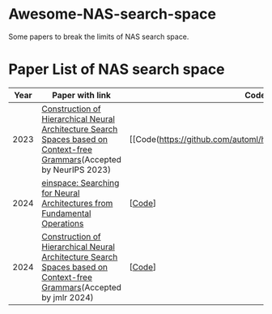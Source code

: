 # Awesome-NAS-search-space
Some papers to break the limits of NAS search space.
# Paper List of NAS search space



| Year | Paper with link                                              | Code                                                         |
| :--: | ------------------------------------------------------------ | ------------------------------------------------------------ |
| 2023 | [Construction of Hierarchical Neural Architecture Search Spaces based on Context-free Grammars](https://arxiv.org/abs/2211.01842)(Accepted by NeurIPS 2023) | [[Code(https://github.com/automl/hierarchical_nas_construction)]            |
| 2024 | [einspace: Searching for Neural Architectures from Fundamental Operations](https://arxiv.org/abs/2405.20838) |        [[Code](https://github.com/linusericsson/einspace)]                                                      |
| 2024 | [Construction of Hierarchical Neural Architecture Search Spaces based on Context-free Grammars](https://arxiv.org/abs/2211.01842)(Accepted by jmlr 2024)  |   [[Code](https://dragon-tutorial.readthedocs.io/en/latest/index.html)]                                                           |
